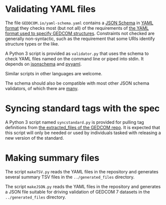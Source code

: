 # Validating YAML files

The file `GEDDCOM.io/yaml-schema.yaml` contains a [JSON Schema](https://json-schema.org/) in [YAML format](https://yaml.org/) they checks most (but not all) of the requirements of [the YAML format used to specify GEDCOM structures](https://gedcom.io/terms/format).
Constraints not checked are generally non-syntactic, such as the requirement that some URIs identify structure types or the like.

A Python 3 script is provided as `validator.py` that uses the schema to check YAML files named on the command line or piped into stdin.
It depends on [jsonschema](https://pypi.org/project/jsonschema/) and [pyyaml](https://pypi.org/project/PyYAML/).

Similar scripts in other languages are welcome.

The schema should also be compatible with most other JSON schema validators, of which there are [many](https://json-schema.org/implementations.html).

# Syncing standard tags with the spec

A Python 3 script named `syncstandard.py` is provided for pulling tag definitions from [the extracted_files of the GEDCOM repo](https://github.com/FamilySearch/GEDCOM/tree/main/extracted-files/tags).
It is expected that this script will only be needed or used by individuals tasked with releasing a new version of the standard.

# Making summary files

The script `makeTSV.py` reads the YAML files in the repository
and generates several summary TSV files in the `../generated_files` directory.

The script `makeJSON.py` reads the YAML files in the repository
and generates a JSON file suitable for driving validation of GEDCOM 7 datasets in the `../generated_files` directory.

